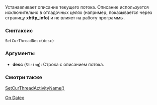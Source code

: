 Устанавливает описание текущего потока. Описание используется исключительно в отладочных целях (например, показывается через страницу **xhttp_info**) и не влияет на работу программы.

### Синтаксис
`SetCurThreadDesc(desc)`

### Аргументы
- **desc** (`String`): Строка с описанием потока.

### Смотри также
[SetCurThreadActivityName()](http://docs.datex.ru/article.htm?id=7172076235998782763)

[On Datex](http://docs.datex.ru/article.htm?id=7172076235998782762)